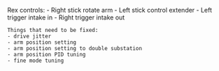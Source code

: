 Rex controls:
    - Right stick rotate arm
    - Left stick control extender
    - Left trigger intake in 
    - Right trigger intake out 



    Things that need to be fixed:
    - drive jitter
    - arm position setting
    - arm position setting to double substation
    - arm position PID tuning
    - fine mode tuning